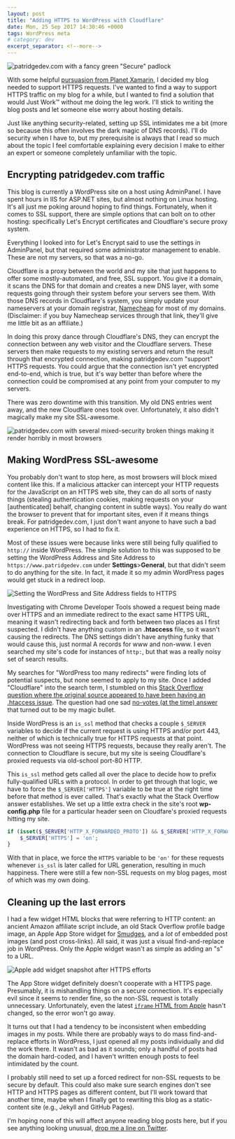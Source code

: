 ```yaml
---
layout: post
title: "Adding HTTPS to WordPress with Cloudflare"
date: Mon, 25 Sep 2017 14:30:46 +0000
tags: WordPress meta
# category: dev
excerpt_separator: <!--more-->
---
```


![patridgedev.com with a fancy green "Secure" padlock](/wp-content/uploads/2017/09/patridgedev-chrome-https-secure-and-happy.png)

With some helpful [pursuasion from Planet Xamarin](https://github.com/planetxamarin/planetxamarin/issues/334), I decided my blog needed to support HTTPS requests. I've wanted to find a way to support HTTPS traffic on my blog for a while, but I wanted to find a solution that would Just Work™ without me doing the leg work. I'll stick to writing the blog posts and let someone else worry about hosting details.

Just like anything security-related, setting up SSL intimidates me a bit (more so because this often involves the dark magic of DNS records). I'll do security when I have to, but my prerequisite is always that I read so much about the topic I feel comfortable explaining every decision I make to either an expert or someone completely unfamiliar with the topic.

<!--more-->

## Encrypting patridgedev.com traffic

This blog is currently a WordPress site on a host using AdminPanel. I have spent hours in IIS for ASP.NET sites, but almost nothing on Linux hosting. It's all just me poking around hoping to find things. Fortunately, when it comes to SSL support, there are simple options that can bolt on to other hosting: specifically Let's Encrypt certificates and Cloudflare's secure proxy system.

Everything I looked into for Let's Encrypt said to use the settings in AdminPanel, but that required some administrator management to enable. These are not my servers, so that was a no-go.

Cloudflare is a proxy between the world and my site that just happens to offer some mostly-automated, and free, SSL support. You give it a domain, it scans the DNS for that domain and creates a new DNS layer, with some requests going through their system before your servers see them. With those DNS records in Cloudflare's system, you simply update your nameservers at your domain registrar, [Namecheap](…) for most of my domains. (Disclaimer: if you buy Namecheap services through that link, they'll give me little bit as an affiliate.)

In doing this proxy dance through Cloudflare's DNS, they can encrypt the connection between any web visitor and the Cloudflare servers. These servers then make requests to my existing servers and return the result through that encrypted connection, making patridgedev.com "support" HTTPS requests. You could argue that the connection isn't yet encrypted end-to-end, which is true, but it's way better than before where the connection could be compromised at any point from your computer to my servers.

There was zero downtime with this transition. My old DNS entries went away, and the new Cloudflare ones took over. Unfortunately, it also didn't magically make my site SSL-awesome.

![patridgedev.com with several mixed-security broken things making it render horribly in most browsers](/wp-content/uploads/2017/09/patridgedev-https-but-broken-styles-and-scripts.png)

## Making WordPress SSL-awesome

You probably don't want to stop here, as most browsers will block mixed content like this. If a malicious attacker can intercept your HTTP requests for the JavaScript on an HTTPS web site, they can do all sorts of nasty things (stealing authentication cookies, making requests on your [authenticated] behalf, changing content in subtle ways). You really do want the browser to prevent that for important sites, even if it means things break. For patridgedev.com, I just don't want anyone to have such a bad experience on HTTPS, so I had to fix it.

Most of these issues were because links were still being fully qualified to `http://` inside WordPress. The simple solution to this was supposed to be setting the WordPress Address and Site Address to `https://www.patridgedev.com` under **Settings**>**General**, but that didn't seem to do anything for the site. In fact, it made it so my admin WordPress pages would get stuck in a redirect loop.

![Setting the WordPress and Site Address fields to HTTPS](/wp-content/uploads/2017/09/wordpress-set-site-address.png)

Investigating with Chrome Developer Tools showed a request being made over HTTPS and an immediate redirect to the exact same HTTPS URL, meaning it wasn't redirecting back and forth between two places as I first suspected. I didn't have anything custom in an **.htaccess** file, so it wasn't causing the redirects. The DNS settings didn't have anything funky that would cause this, just normal A records for www and non-www. I even searched my site's code for instances of `http:`, but that was a really noisy set of search results.

My searches for "WordPress too many redirects" were finding lots of potential suspects, but none seemed to apply to my site. Once I added "Cloudflare" into the search term, I stumbled on this [Stack Overflow question where the original source appeared to have been having an .htaccess issue](https://stackoverflow.com/q/32642876/48700). The question had one sad [no-votes (at the time) answer](https://stackoverflow.com/a/38614655/48700) that turned out to be my magic bullet.

Inside WordPress is an `is_ssl` method that checks a couple `$_SERVER` variables to decide if the current request is using HTTPS and/or port 443, neither of which is technically true for HTTPS requests at that point. WordPress was not seeing HTTPS requests, because they really aren't. The connection to Cloudflare is secure, but my site is seeing Cloudflare's proxied requests via old-school port-80 HTTP. 

This `is_ssl` method gets called all over the place to decide how to prefix fully-qualified URLs with a protocol. In order to get through that logic, we have to force the `$_SERVER['HTTPS']` variable to be true at the right time before that method is ever called. That's exactly what the Stack Overflow answer establishes. We set up a little extra check in the site's root **wp-config.php** file for a particular header seen on Cloudfare's proxied requests hitting my site.

```php
if (isset($_SERVER['HTTP_X_FORWARDED_PROTO']) && $_SERVER['HTTP_X_FORWARDED_PROTO'] == 'https') {
    $_SERVER['HTTPS'] = 'on';
}
```

With that in place, we force the `HTTPS` variable to be `'on'` for these requests whenever `is_ssl` is later called for URL generation, resulting in much happiness. There were still a few non-SSL requests on my blog pages, most of which was my own doing.

## Cleaning up the last errors

I had a few widget HTML blocks that were referring to HTTP content: an ancient Amazon affiliate script include, an old Stack Overflow profile badge image, an Apple App Store widget for [Smudges](http://pdev.co/smudges_ios), and a _lot_ of embedded post images (and post cross-links). All said, it was just a visual find-and-replace job in WordPress. Only the Apple widget wasn't as simple as adding an "s" to a URL.

![Apple add widget snapshot after HTTPS efforts](/wp-content/uploads/2017/09/app-store-widget-smudges.png)

The App Store widget definitely doesn't cooperate with a HTTPS page. Presumably, it is mishandling things on a secure connection. It's especially evil since it seems to render fine, so the non-SSL request is totally unnecessary. Unfortunately, even the latest [`iframe` HTML from Apple](https://widgets.itunes.apple.com/) hasn't changed, so the error won't go away.

It turns out that I had a tendency to be inconsistent when embedding images in my posts. While there are probably ways to do mass find-and-replace efforts in WordPress, I just opened all my posts individually and did the work there. It wasn't as bad as it sounds; only a handful of posts had the domain hard-coded, and I haven't written enough posts to feel intimidated by the count.

I probably still need to set up a forced redirect for non-SSL requests to be secure by default. This could also make sure search engines don't see HTTP and HTTPS pages as different content, but I'll work toward that another time, maybe when I finally get to rewriting this blog as a static-content site (e.g., Jekyll and GitHub Pages).

I'm hoping none of this will affect anyone reading blog posts here, but if you see anything looking unusual, [drop me a line on Twitter](https://twitter.com/patridgedev).
